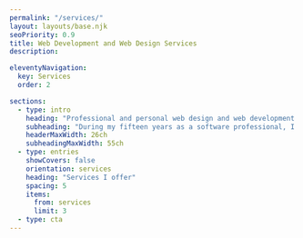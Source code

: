 ```yaml
---
permalink: "/services/"
layout: layouts/base.njk
seoPriority: 0.9
title: Web Development and Web Design Services
description:

eleventyNavigation:
  key: Services
  order: 2

sections:
  - type: intro
    heading: "Professional and personal web design and web development services"
    subheading: "During my fifteen years as a software professional, I've helped countless clients—from individuals to unicorn startups—succeed on the web. I've helped generate millions of dollars in revenue, sign up hundreds of thousands of users to SaaS, empower global teams with intuitive and resilient software, and build intuitive and innovative products."
    headerMaxWidth: 26ch
    subheadingMaxWidth: 55ch
  - type: entries
    showCovers: false
    orientation: services
    heading: "Services I offer"
    spacing: 5
    items:
      from: services
      limit: 3
  - type: cta
---
```

